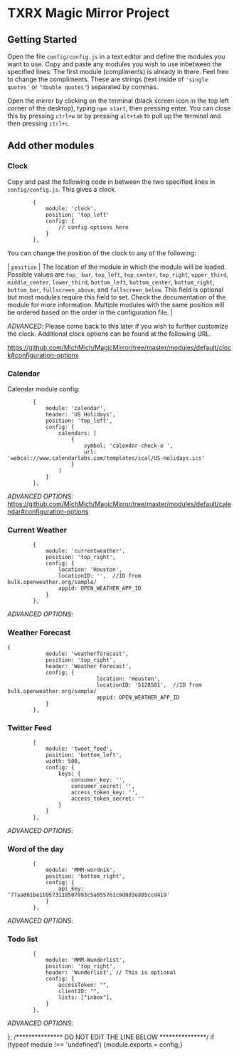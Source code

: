 TXRX Magic Mirror Project
=========

## Getting Started

Open the file `config/config.js` in a text editor and define the modules you want to use. Copy and paste any modules you wish to use inbetween the specified lines. The first module (compliments) is already in there. Feel free to change the compliments. These are strings (text inside of `'single quotes'` or `"double quotes"`) separated by commas.

Open the mirror by clicking on the terminal (black screen icon in the top left corner of the desktop), typing `npm start`, then pressing enter. You can close this by pressing `ctrl+w` or by pressing `alt+tab` to pull up the terminal and then pressing `ctrl+c`.

## Add other modules

### Clock

Copy and past the following code in between the two specified lines in `config/config.js`. This gives a clock.

```
		{
			module: 'clock',
			position: 'top_left'
			config: {
				// config options here
			}
		},
```

You can change the position of the clock to any of the following:

| `position` | The location of the module in which the module will be loaded. Possible values are `top_ bar`, `top_left`, `top_center`, `top_right`, `upper_third`, `middle_center`, `lower_third`, `bottom_left`, `bottom_center`, `bottom_right`, `bottom_bar`, `fullscreen_above`, and `fullscreen_below`. This field is optional but most modules require this field to set. Check the documentation of the module for more information. Multiple modules with the same position will be ordered based on the order in the configuration file. |

_ADVANCED_: Please come back to this later if you wish to further customize the clock. Additional clock options can be found at the following URL. 

https://github.com/MichMich/MagicMirror/tree/master/modules/default/clock#configuration-options

### Calendar

Calendar module config:

```
		{
			module: 'calendar',
			header: 'US Holidays',
			position: 'top_left',
			config: {
				calendars: [
					{
						symbol: 'calendar-check-o ',
						url: 'webcal://www.calendarlabs.com/templates/ical/US-Holidays.ics'
					}
				]
			}
		},
```

_ADVANCED OPTIONS_: https://github.com/MichMich/MagicMirror/tree/master/modules/default/calendar#configuration-options

### Current Weather

```
		{
			module: 'currentweather',
			position: 'top_right',
			config: {
				location: 'Houston',
				locationID: '',  //ID from bulk.openweather.org/sample/
				appid: OPEN_WEATHER_APP_ID
			}
		},
```

_ADVANCED OPTIONS_:

### Weather Forecast

```
{
			module: 'weatherforecast',
			position: 'top_right',
			header: 'Weather Forecast',
			config: {
							location: 'Houston',
							locationID: '5128581',  //ID from bulk.openweather.org/sample/
							appid: OPEN_WEATHER_APP_ID
			}
		},
```

### Twitter Feed

```
		{
			module: 'tweet_feed',
			position: 'bottom_left',
			width: 500,
			config: {
				keys: {
					consumer_key: '',
					consumer_secret: '',
					access_token_key: '',
					access_token_secret: ''
				}
			}
		},
```

_ADVANCED OPTIONS_:

### Word of the day

```
		{
			module: 'MMM-wordnik',
			position: 'bottom_right',
			config: {
				api_key: '77aa061be1b9573118507993c5a055761c9d0d3e885ccd419'
			}
		},
```

_ADVANCED OPTIONS_:

### Todo list

```
		{
			module: 'MMM-Wunderlist',
			position: 'top_right',
			header: 'Wunderlist', // This is optional
			config: {
				accessToken: "",
				clientID: "",
				lists: ["inbox"],
			}
		},
```

_ADVANCED OPTIONS_:

};
/*************** DO NOT EDIT THE LINE BELOW ***************/
if (typeof module !== 'undefined') {module.exports = config;}
